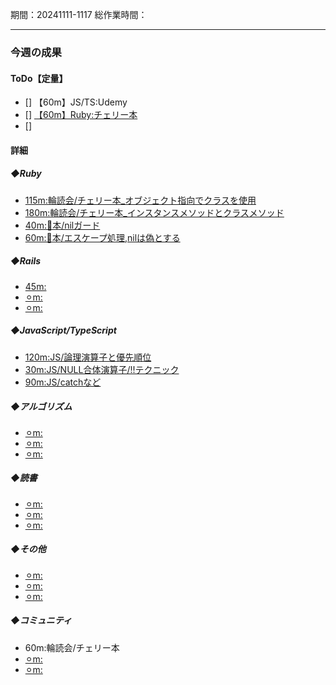 期間：20241111-1117
総作業時間：


---

### 今週の成果
#### ToDo【定量】
- [] 【60m】JS/TS:Udemy
- [] [【60m】Ruby:チェリー本](https://github.com/yu-ka3028/TIL/blob/main/Ruby/202411101420_チェリー本.md)
- []

#### 詳細
##### ◆Ruby
  - [115m:輪読会/チェリー本_オブジェクト指向でクラスを使用](https://github.com/yu-ka3028/TIL/blob/main/Ruby/202411111320.md)
  - [180m:輪読会/チェリー本_インスタンスメソッドとクラスメソッド](https://github.com/yu-ka3028/TIL/blob/main/Ruby/202411121340.md)
  - [40m:🍒本/nilガード](https://github.com/yu-ka3028/TIL/blob/main/Ruby/202411122150.md)
  - [60m:🍒本/エスケープ処理,nilは偽とする](https://github.com/yu-ka3028/TIL/blob/main/Ruby/202411130845.md)

##### ◆Rails
  - [45m:]()
  - [⚪︎m:]()
  - [⚪︎m:]()

##### ◆JavaScript/TypeScript
  - [120m:JS/論理演算子と優先順位](https://github.com/yu-ka3028/TIL/blob/main/JS%26TS/Udemy_JS/202411110900.md)
  - [30m:JS/NULL合体演算子/!!テクニック](https://github.com/yu-ka3028/TIL/blob/main/JS%26TS/Udemy_JS/202411112000.md)
  - [90m:JS/catchなど](https://github.com/yu-ka3028/TIL/blob/main/JS%26TS/Udemy_JS/202411121025.md)

##### ◆アルゴリズム
  - [⚪︎m:]()
  - [⚪︎m:]()
  - [⚪︎m:]()

##### ◆読書
  - [⚪︎m:]()
  - [⚪︎m:]()
  - [⚪︎m:]()

##### ◆その他
  - [⚪︎m:]()
  - [⚪︎m:]()
  - [⚪︎m:]()

##### ◆コミュニティ
   - 60m:輪読会/チェリー本
   - [⚪︎m:]()
   - [⚪︎m:]()


